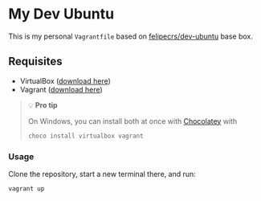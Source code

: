 # My Dev Ubuntu

This is my personal `Vagrantfile` based on [felipecrs/dev-ubuntu](https://app.vagrantup.com/felipecrs/boxes/dev-ubuntu) base box.

## Requisites

- VirtualBox ([download here](https://www.virtualbox.org/wiki/Downloads))
- Vagrant ([download here](https://www.vagrantup.com/downloads.html))

> 💡 **Pro tip**
>
> On Windows, you can install both at once with [Chocolatey](https://chocolatey.org/install) with
>
> ```powershell
> choco install virtualbox vagrant
> ```

### Usage

Clone the repository, start a new terminal there, and run:

```sh
vagrant up
```
